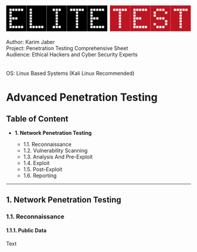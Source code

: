 <img src="https://github.com/Afriness/Advanced-Penetration-testing/blob/main/elitetest-logo.png"><img><br><br>
<span>Author: Karim Jaber</span><br>
<span>Project: Penetration Testing Comprehensive Sheet</span><br>
<span>Audience: Ethical Hackers and Cyber Security Experts</span><br><br><br>
<span>OS: Linux Based Systems (Kali Linux Recommended)</span><br>

# Advanced Penetration Testing

<h2>Table of Content</h2>

<ul>
  <li><strong>1. Network Penetration Testing</strong></li>
  <ul>
    <li>1.1. Reconnaissance</li>
    <li>1.2. Vulnerability Scanning</li>
    <li>1.3. Analysis And Pre-Exploit</li>
    <li>1.4. Exploit</li>
    <li>1.5. Post-Exploit</li>
    <li>1.6. Reporting</li>
  </ul>
</ul>
<hr>
<h2>1. Network Penetration Testing</h2>

<h3>1.1. Reconnaissance</h3>

<h4>1.1.1. Public Data</h4>

<p>Text</p>
